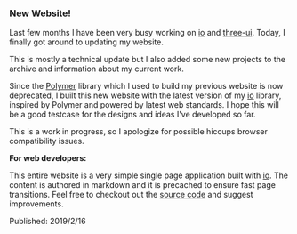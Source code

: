 ### New Website! ###

Last few months I have been very busy working on [io](https://github.com/arodic/io) and [three-ui](https://github.com/arodic/three-ui). Today, I finally got around to updating my website.

This is mostly a technical update but I also added some new projects to the archive and information about my current work.

Since the [Polymer](https://github.com/polymer) library which I used to build my previous website is now deprecated, I built this new website with the latest version of my [io](https://github.com/arodic/io) library, inspired by Polymer and powered by latest web standards. I hope this will be a good testcase for the designs and ideas I've developed so far.

This is a work in progress, so I apologize for possible hiccups browser compatibility issues. 

**For web developers:**

This entire website is a very simple single page application built with [io](https://github.com/arodic/io). The content is authored in markdown and it is precached to ensure fast page transitions. Feel free to checkout out the [source code](https://github.com/arodic/arodic.github.com) and suggest improvements.

<div class="publishdate">Published: 2019/2/16</div>
